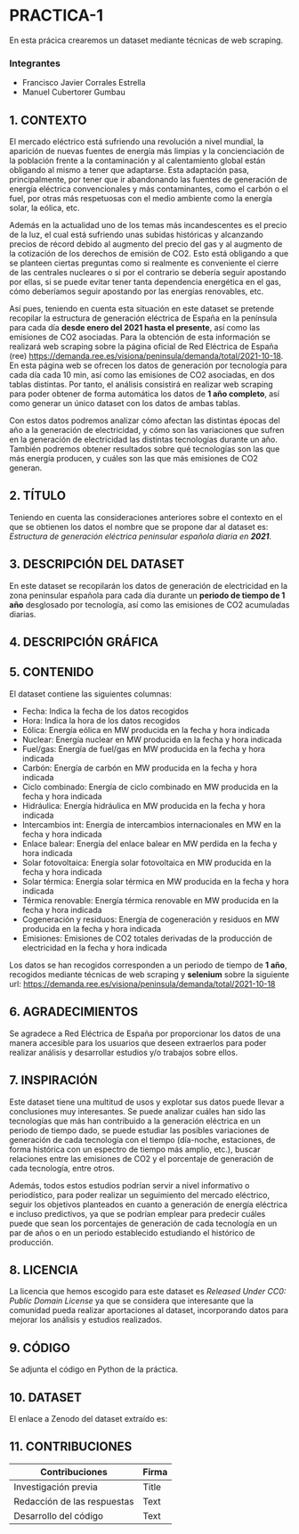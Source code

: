 # PRACTICA-1

En esta prácica crearemos un dataset mediante técnicas de web scraping.

### Integrantes

- Francisco Javier Corrales Estrella
- Manuel Cubertorer Gumbau

## 1. CONTEXTO

El mercado eléctrico está sufriendo una revolución a nivel mundial, la aparición de nuevas fuentes de energía más limpias y la concienciación de la población frente a la contaminación y al calentamiento global están obligando al mismo a tener que adaptarse. Esta adaptación pasa, principalmente, por tener que ir abandonando las fuentes de generación de energía eléctrica convencionales y más contaminantes, como el carbón o el fuel, por otras más respetuosas con el medio ambiente como la energía solar, la eólica, etc.

Además en la actualidad uno de los temas más incandescentes es el precio de la luz, el cual está sufriendo unas subidas históricas y alcanzando precios de récord debido al augmento del precio del gas y al augmento de la cotización de los derechos de emisión de CO2. Esto está obligando a que se planteen ciertas preguntas como si realmente es conveniente el cierre de las centrales nucleares o si por el contrario se debería seguir apostando por ellas, si se puede evitar tener tanta dependencia energética en el gas, cómo deberíamos seguir apostando por las energías renovables, etc.

Así pues, teniendo en cuenta esta situación en este dataset se pretende recopilar la estructura de generación eléctrica de España en la península para cada día **desde enero del 2021 hasta el presente**, así como las emisiones de CO2 asociadas. Para la obtención de esta información se realizará web scraping sobre la página oficial de Red Eléctrica de España (ree) https://demanda.ree.es/visiona/peninsula/demanda/total/2021-10-18. En esta página web se ofrecen los datos de generación por tecnología para cada día cada 10 min, así como las emisiones de CO2 asociadas, en dos tablas distintas. Por tanto, el análisis consistirá en realizar web scraping para poder obtener de forma automática los datos de **1 año completo**, así como generar un único dataset con los datos de ambas tablas.

Con estos datos podremos analizar cómo afectan las distintas épocas del año a la generación de electricidad, y cómo son las variaciones que sufren en la generación de electricidad las distintas tecnologías durante un año. También podremos obtener resultados sobre qué tecnologías son las que más energía producen, y cuáles son las que más emisiones de CO2 generan.


## 2. TÍTULO

Teniendo en cuenta las consideraciones anteriores sobre el contexto en el que se obtienen los datos el nombre que se propone dar al dataset es: *Estructura de generación eléctrica peninsular española diaria en **2021***.


## 3. DESCRIPCIÓN DEL DATASET

En este dataset se recopilarán los datos de generación de electricidad en la zona peninsular española para cada día durante un **periodo de tiempo de 1 año** desglosado por tecnología, así como las emisiones de CO2 acumuladas diarias.


## 4. DESCRIPCIÓN GRÁFICA


## 5. CONTENIDO

El dataset contiene las siguientes columnas:
- Fecha: Indica la fecha de los datos recogidos
- Hora: Indica la hora de los datos recogidos
- Eólica: Energía eólica en MW producida en la fecha y hora indicada
- Nuclear: Energía nuclear en MW producida en la fecha y hora indicada
- Fuel/gas: Energía de fuel/gas en MW producida en la fecha y hora indicada
- Carbón: Energía de carbón en MW producida en la fecha y hora indicada
- Ciclo combinado: Energía de ciclo combinado en MW producida en la fecha y hora indicada
- Hidráulica: Energía hidráulica en MW producida en la fecha y hora indicada
- Intercambios int: Energía de intercambios internacionales en MW en la fecha y hora indicada
- Enlace balear: Energía del enlace balear en MW perdida en la fecha y hora indicada
- Solar fotovoltaica: Energía solar fotovoltaica en MW producida en la fecha y hora indicada
- Solar térmica: Energía solar térmica en MW producida en la fecha y hora indicada
- Térmica renovable: Energía térmica renovable en MW producida en la fecha y hora indicada
- Cogeneración y residuos: Energía de cogeneración y residuos en MW producida en la fecha y hora indicada
- Emisiones: Emisiones de CO2 totales derivadas de la producción de electricidad en la fecha y hora indicada

Los datos se han recogidos corresponden a un periodo de tiempo de **1 año**, recogidos mediante técnicas de web scraping y **selenium** sobre la siguiente url: https://demanda.ree.es/visiona/peninsula/demanda/total/2021-10-18


## 6. AGRADECIMIENTOS

Se agradece a Red Eléctrica de España por proporcionar los datos de una manera accesible para los usuarios que deseen extraerlos para poder realizar análisis y desarrollar estudios y/o trabajos sobre ellos.


## 7. INSPIRACIÓN

Este dataset tiene una multitud de usos y explotar sus datos puede llevar a conclusiones muy interesantes. Se puede analizar cuáles han sido las tecnologías que más han contribuido a la generación eléctrica en un periodo de tiempo dado, se puede estudiar las posibles variaciones de generación de cada tecnología con el tiempo (día-noche, estaciones, de forma histórica con un espectro de tiempo más amplio, etc.), buscar relaciones entre las emisiones de CO2 y el porcentaje de generación de cada tecnología, entre otros.

Además, todos estos estudios podrían servir a nivel informativo o periodístico, para poder realizar un seguimiento del mercado eléctrico, seguir los objetivos planteados en cuanto a generación de energía eléctrica e incluso predictivos, ya que se podrían emplear para predecir cuáles puede que sean los porcentajes de generación de cada tecnología en un par de años o en un periodo establecido estudiando el histórico de producción.


## 8. LICENCIA

La licencia que hemos escogido para este dataset es *Released Under CC0: Public Domain License* ya que se considera que interesante que la comunidad pueda realizar aportaciones al dataset, incorporando datos para mejorar los análisis y estudios realizados.


## 9. CÓDIGO

Se adjunta el código en Python de la práctica.


## 10. DATASET

El enlace a Zenodo del dataset extraído es:


## 11. CONTRIBUCIONES

| Contribuciones              | Firma |
| --------------------------  | ----------- |
| Investigación previa        | Title       |
| Redacción de las respuestas | Text        |
| Desarrollo del código       | Text        |
